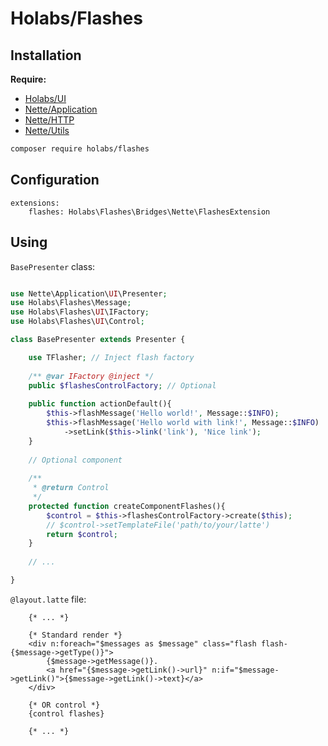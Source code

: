 Holabs/Flashes
==============

Installation
------------

**Require:**
- [Holabs/UI](https://github.com/Holabs/UI)
- [Nette/Application](https://github.com/nette/application)
- [Nette/HTTP](https://github.com/nette/http)
- [Nette/Utils](https://github.com/nette/utils)

```sh
composer require holabs/flashes
```

Configuration
-------------
```neon
extensions:
	flashes: Holabs\Flashes\Bridges\Nette\FlashesExtension
```

Using
-----

`BasePresenter` class:
```php

use Nette\Application\UI\Presenter;
use Holabs\Flashes\Message;
use Holabs\Flashes\UI\IFactory;
use Holabs\Flashes\UI\Control;

class BasePresenter extends Presenter {

	use TFlasher; // Inject flash factory
	
	/** @var IFactory @inject */
	public $flashesControlFactory; // Optional
	
	public function actionDefault(){
	    $this->flashMessage('Hello world!', Message::$INFO);
	    $this->flashMessage('Hello world with link!', Message::$INFO)
	    	->setLink($this->link('link'), 'Nice link');
	}
	
	// Optional component
	
	/**
	 * @return Control
	 */
	protected function createComponentFlashes(){
		$control = $this->flashesControlFactory->create($this);
		// $control->setTemplateFile('path/to/your/latte')
		return $control;
	}
	
	// ...

}
```

`@layout.latte` file:
```latte
	{* ... *}
	
	{* Standard render *}
	<div n:foreach="$messages as $message" class="flash flash-{$message->getType()}">
    	{$message->getMessage()}.
    	<a href="{$message->getLink()->url}" n:if="$message->getLink()">{$message->getLink()->text}</a>
    </div>
    
    {* OR control *}
	{control flashes}
	
	{* ... *}
```

